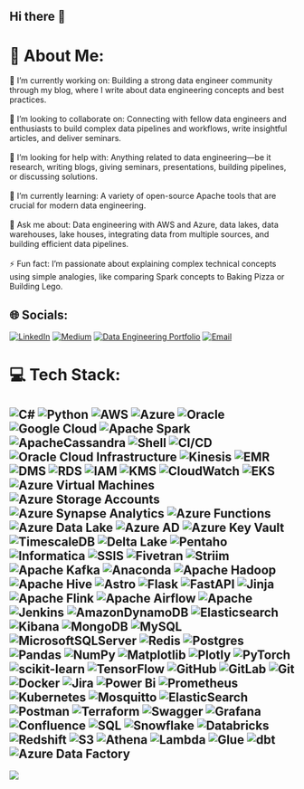 ## Hi there 👋

# 💫 About Me:
🔨 I’m currently working on: Building a strong data engineer community through my blog, where I write about data engineering concepts and best practices.<br><br>👯 I’m looking to collaborate on: Connecting with fellow data engineers and enthusiasts to build complex data pipelines and workflows, write insightful articles, and deliver seminars.<br><br>🤝 I’m looking for help with: Anything related to data engineering—be it research, writing blogs, giving seminars, presentations, building pipelines, or discussing solutions.<br><br>🌱 I’m currently learning: A variety of open-source Apache tools that are crucial for modern data engineering.<br><br>💬 Ask me about: Data engineering with AWS and Azure, data lakes, data warehouses, lake houses, integrating data from multiple sources, and building efficient data pipelines.<br><br>⚡ Fun fact: I’m passionate about explaining complex technical concepts using simple analogies, like comparing Spark concepts to Baking Pizza or Building Lego.


## 🌐 Socials:
[![LinkedIn](https://img.shields.io/badge/LinkedIn-%230077B5.svg?logo=linkedin&logoColor=white)](https://linkedin.com/in/abhinavneni) [![Medium](https://img.shields.io/badge/Medium-12100E?logo=medium&logoColor=white)](https://medium.com/@saiparvathaneni) [![Data Engineering Portfolio](https://img.shields.io/badge/Portfolio-%230077B5.svg?logo=databricks&logoColor=white)](https://www.datascienceportfol.io/saiparvathaneni) 
[![Email](https://img.shields.io/badge/Email-D14836?logo=gmail&logoColor=white)](mailto:sap156@pitt.edu)



# 💻 Tech Stack:
![C#](https://img.shields.io/badge/c%23-%23239120.svg?style=for-the-badge&logo=csharp&logoColor=white) ![Python](https://img.shields.io/badge/python-3670A0?style=for-the-badge&logo=python&logoColor=ffdd54) ![AWS](https://img.shields.io/badge/AWS-%23FF9900.svg?style=for-the-badge&logo=amazon-aws&logoColor=white) ![Azure](https://img.shields.io/badge/azure-%230072C6.svg?style=for-the-badge&logo=microsoftazure&logoColor=white) ![Oracle](https://img.shields.io/badge/Oracle-F80000?style=for-the-badge&logo=oracle&logoColor=white) ![Google Cloud](https://img.shields.io/badge/GoogleCloud-%234285F4.svg?style=for-the-badge&logo=google-cloud&logoColor=white) ![Apache Spark](https://img.shields.io/badge/Apache%20Spark-FDEE21?style=for-the-badge&logo=apachespark&logoColor=black)  ![ApacheCassandra](https://img.shields.io/badge/cassandra-%231287B1.svg?style=for-the-badge&logo=apache-cassandra&logoColor=white)
![Shell](https://img.shields.io/badge/Shell-%23121011.svg?style=for-the-badge&logo=gnu-bash&logoColor=white)
![CI/CD](https://img.shields.io/badge/CI%2FCD-239120?style=for-the-badge&logo=github-actions&logoColor=white)
![Oracle Cloud Infrastructure](https://img.shields.io/badge/Oracle_Cloud_Infrastructure-F80000?style=for-the-badge&logo=oracle&logoColor=white)
![Kinesis](https://img.shields.io/badge/Kinesis-FF9900?style=for-the-badge&logo=amazonaws&logoColor=white)
![EMR](https://img.shields.io/badge/EMR-FF9900?style=for-the-badge&logo=amazonaws&logoColor=white)
![DMS](https://img.shields.io/badge/DMS-FF9900?style=for-the-badge&logo=amazonaws&logoColor=white)
![RDS](https://img.shields.io/badge/RDS-527FFF?style=for-the-badge&logo=amazonrds&logoColor=white)
![IAM](https://img.shields.io/badge/IAM-FF9900?style=for-the-badge&logo=amazonaws&logoColor=white)
![KMS](https://img.shields.io/badge/KMS-FF9900?style=for-the-badge&logo=amazonaws&logoColor=white)
![CloudWatch](https://img.shields.io/badge/CloudWatch-FF9900?style=for-the-badge&logo=amazonaws&logoColor=white)
![EKS](https://img.shields.io/badge/EKS-FF9900?style=for-the-badge&logo=amazonaws&logoColor=white)
![Azure Virtual Machines](https://img.shields.io/badge/Azure%20VM-%230072C6.svg?style=for-the-badge&logo=microsoftazure&logoColor=white)
![Azure Storage Accounts](https://img.shields.io/badge/Azure%20Storage-%230072C6.svg?style=for-the-badge&logo=microsoftazure&logoColor=white)
![Azure Synapse Analytics](https://img.shields.io/badge/Synapse_Analytics-0078D4?style=for-the-badge&logo=microsoft-azure&logoColor=white)
![Azure Functions](https://img.shields.io/badge/Azure%20Functions-%230072C6.svg?style=for-the-badge&logo=azure-functions&logoColor=white)
![Azure Data Lake](https://img.shields.io/badge/Azure%20Data%20Lake-%230072C6.svg?style=for-the-badge&logo=azure-data-lake&logoColor=white)
![Azure AD](https://img.shields.io/badge/Azure%20AD-%230072C6.svg?style=for-the-badge&logo=azuread&logoColor=white)
![Azure Key Vault](https://img.shields.io/badge/Azure%20Key%20Vault-%230072C6.svg?style=for-the-badge&logo=microsoftazure&logoColor=white)
![TimescaleDB](https://img.shields.io/badge/TimescaleDB-FF9900?style=for-the-badge&logo=timescaledb&logoColor=white)
![Delta Lake](https://img.shields.io/badge/Delta%20Lake-0089D6?style=for-the-badge&logo=delta&logoColor=white)
![Pentaho](https://img.shields.io/badge/Pentaho-00A1E4?style=for-the-badge&logo=hitachi&logoColor=white)
![Informatica](https://img.shields.io/badge/Informatica-FF6D00?style=for-the-badge&logo=informatica&logoColor=white)
![SSIS](https://img.shields.io/badge/SSIS-CC2927?style=for-the-badge&logo=microsoft-sql-server&logoColor=white)
![Fivetran](https://img.shields.io/badge/Fivetran-03CEA4?style=for-the-badge&logo=fivetran&logoColor=white)
![Striim](https://img.shields.io/badge/Striim-0085CA?style=for-the-badge&logo=striim&logoColor=white)
![Apache Kafka](https://img.shields.io/badge/Apache%20Kafka-000?style=for-the-badge&logo=apachekafka) ![Anaconda](https://img.shields.io/badge/Anaconda-%2344A833.svg?style=for-the-badge&logo=anaconda&logoColor=white) ![Apache Hadoop](https://img.shields.io/badge/Apache%20Hadoop-66CCFF?style=for-the-badge&logo=apachehadoop&logoColor=black) ![Apache Hive](https://img.shields.io/badge/Apache%20Hive-FDEE21?style=for-the-badge&logo=apachehive&logoColor=black) ![Astro](https://img.shields.io/badge/astro-%232C2052.svg?style=for-the-badge&logo=astro&logoColor=white) ![Flask](https://img.shields.io/badge/flask-%23000.svg?style=for-the-badge&logo=flask&logoColor=white) ![FastAPI](https://img.shields.io/badge/FastAPI-005571?style=for-the-badge&logo=fastapi) ![Jinja](https://img.shields.io/badge/jinja-white.svg?style=for-the-badge&logo=jinja&logoColor=black) ![Apache Flink](https://img.shields.io/badge/Apache%20Flink-E6526F?style=for-the-badge&logo=Apache%20Flink&logoColor=white) ![Apache Airflow](https://img.shields.io/badge/Apache%20Airflow-017CEE?style=for-the-badge&logo=Apache%20Airflow&logoColor=white) ![Apache](https://img.shields.io/badge/apache-%23D42029.svg?style=for-the-badge&logo=apache&logoColor=white) ![Jenkins](https://img.shields.io/badge/jenkins-%232C5263.svg?style=for-the-badge&logo=jenkins&logoColor=white) ![AmazonDynamoDB](https://img.shields.io/badge/Amazon%20DynamoDB-4053D6?style=for-the-badge&logo=Amazon%20DynamoDB&logoColor=white)
![Elasticsearch](https://img.shields.io/badge/Elasticsearch-005571?style=for-the-badge&logo=elasticsearch&logoColor=white)
![Kibana](https://img.shields.io/badge/Kibana-005571?style=for-the-badge&logo=kibana&logoColor=white)
![MongoDB](https://img.shields.io/badge/MongoDB-%234ea94b.svg?style=for-the-badge&logo=mongodb&logoColor=white) ![MySQL](https://img.shields.io/badge/mysql-4479A1.svg?style=for-the-badge&logo=mysql&logoColor=white) ![MicrosoftSQLServer](https://img.shields.io/badge/Microsoft%20SQL%20Server-CC2927?style=for-the-badge&logo=microsoft%20sql%20server&logoColor=white) ![Redis](https://img.shields.io/badge/redis-%23DD0031.svg?style=for-the-badge&logo=redis&logoColor=white) ![Postgres](https://img.shields.io/badge/postgres-%23316192.svg?style=for-the-badge&logo=postgresql&logoColor=white) ![Pandas](https://img.shields.io/badge/pandas-%23150458.svg?style=for-the-badge&logo=pandas&logoColor=white) ![NumPy](https://img.shields.io/badge/numpy-%23013243.svg?style=for-the-badge&logo=numpy&logoColor=white) ![Matplotlib](https://img.shields.io/badge/Matplotlib-%23ffffff.svg?style=for-the-badge&logo=Matplotlib&logoColor=black) ![Plotly](https://img.shields.io/badge/Plotly-%233F4F75.svg?style=for-the-badge&logo=plotly&logoColor=white) ![PyTorch](https://img.shields.io/badge/PyTorch-%23EE4C2C.svg?style=for-the-badge&logo=PyTorch&logoColor=white) ![scikit-learn](https://img.shields.io/badge/scikit--learn-%23F7931E.svg?style=for-the-badge&logo=scikit-learn&logoColor=white) ![TensorFlow](https://img.shields.io/badge/TensorFlow-%23FF6F00.svg?style=for-the-badge&logo=TensorFlow&logoColor=white) ![GitHub](https://img.shields.io/badge/github-%23121011.svg?style=for-the-badge&logo=github&logoColor=white) ![GitLab](https://img.shields.io/badge/gitlab-%23181717.svg?style=for-the-badge&logo=gitlab&logoColor=white) ![Git](https://img.shields.io/badge/git-%23F05033.svg?style=for-the-badge&logo=git&logoColor=white) ![Docker](https://img.shields.io/badge/docker-%230db7ed.svg?style=for-the-badge&logo=docker&logoColor=white) ![Jira](https://img.shields.io/badge/jira-%230A0FFF.svg?style=for-the-badge&logo=jira&logoColor=white) ![Power Bi](https://img.shields.io/badge/power_bi-F2C811?style=for-the-badge&logo=powerbi&logoColor=black) ![Prometheus](https://img.shields.io/badge/Prometheus-E6522C?style=for-the-badge&logo=Prometheus&logoColor=white) ![Kubernetes](https://img.shields.io/badge/kubernetes-%23326ce5.svg?style=for-the-badge&logo=kubernetes&logoColor=white) ![Mosquitto](https://img.shields.io/badge/mosquitto-%233C5280.svg?style=for-the-badge&logo=eclipsemosquitto&logoColor=white) ![ElasticSearch](https://img.shields.io/badge/-ElasticSearch-005571?style=for-the-badge&logo=elasticsearch) ![Postman](https://img.shields.io/badge/Postman-FF6C37?style=for-the-badge&logo=postman&logoColor=white) ![Terraform](https://img.shields.io/badge/terraform-%235835CC.svg?style=for-the-badge&logo=terraform&logoColor=white) ![Swagger](https://img.shields.io/badge/-Swagger-%23Clojure?style=for-the-badge&logo=swagger&logoColor=white) ![Grafana](https://img.shields.io/badge/grafana-%23F46800.svg?style=for-the-badge&logo=grafana&logoColor=white) ![Confluence](https://img.shields.io/badge/confluence-%23172BF4.svg?style=for-the-badge&logo=confluence&logoColor=white) ![SQL](https://img.shields.io/badge/SQL-025E8C?style=for-the-badge&logo=postgresql&logoColor=white)
![Snowflake](https://img.shields.io/badge/Snowflake-%23FF9900.svg?style=for-the-badge&logo=snowflake&logoColor=white)
![Databricks](https://img.shields.io/badge/Databricks-FF3621.svg?style=for-the-badge&logo=databricks&logoColor=white)
![Redshift](https://img.shields.io/badge/Redshift-8C0D26?style=for-the-badge&logo=amazon-redshift&logoColor=white)
![S3](https://img.shields.io/badge/S3-%23FF9900.svg?style=for-the-badge&logo=amazon-s3&logoColor=white)
![Athena](https://img.shields.io/badge/Athena-232F3E?style=for-the-badge&logo=amazon-athena&logoColor=white)
![Lambda](https://img.shields.io/badge/Lambda-%23FF9900.svg?style=for-the-badge&logo=amazon-lambda&logoColor=white)
![Glue](https://img.shields.io/badge/Glue-%23FF9900.svg?style=for-the-badge&logo=aws-glue&logoColor=white)
![dbt](https://img.shields.io/badge/dbt-FF694B.svg?style=for-the-badge&logo=dbt&logoColor=white)
![Azure Data Factory](https://img.shields.io/badge/Azure%20Data%20Factory-%230072C6.svg?style=for-the-badge&logo=azure-data-factory&logoColor=white)
---
[![](https://visitcount.itsvg.in/api?id=sap156&icon=0&color=0)](https://visitcount.itsvg.in)


